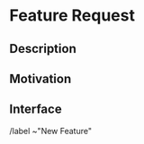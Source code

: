 # Feature Request
<!--
  This is for requesting new features, or additions to existing features.
  If you feel a heading is irrelevant, just remove it.
-->

## Description
<!-- Explain what this is about, try to use full sentences, and make your point clear. -->

## Motivation
<!--  Why is this a feature that should be implemented in this project? -->

## Interface
<!--
  In some cases you may wish to propose an interface
  to help describe how you'd want to use this, or for others to discuss
  and improve ahead of time before final implementation.
-->

/label ~"New Feature" 